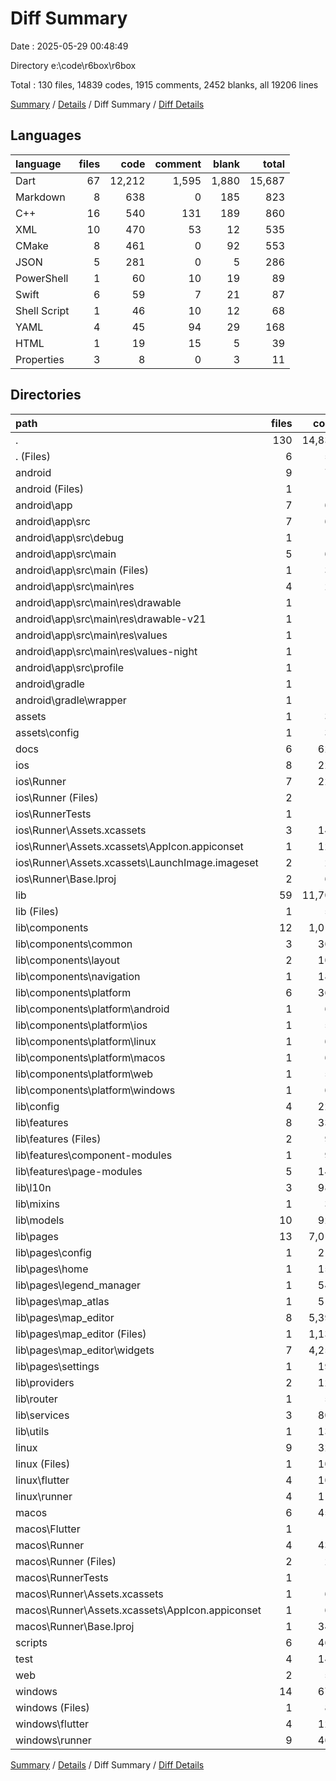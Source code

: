 # Diff Summary

Date : 2025-05-29 00:48:49

Directory e:\\code\\r6box\\r6box

Total : 130 files,  14839 codes, 1915 comments, 2452 blanks, all 19206 lines

[Summary](results.md) / [Details](details.md) / Diff Summary / [Diff Details](diff-details.md)

## Languages
| language | files | code | comment | blank | total |
| :--- | ---: | ---: | ---: | ---: | ---: |
| Dart | 67 | 12,212 | 1,595 | 1,880 | 15,687 |
| Markdown | 8 | 638 | 0 | 185 | 823 |
| C++ | 16 | 540 | 131 | 189 | 860 |
| XML | 10 | 470 | 53 | 12 | 535 |
| CMake | 8 | 461 | 0 | 92 | 553 |
| JSON | 5 | 281 | 0 | 5 | 286 |
| PowerShell | 1 | 60 | 10 | 19 | 89 |
| Swift | 6 | 59 | 7 | 21 | 87 |
| Shell Script | 1 | 46 | 10 | 12 | 68 |
| YAML | 4 | 45 | 94 | 29 | 168 |
| HTML | 1 | 19 | 15 | 5 | 39 |
| Properties | 3 | 8 | 0 | 3 | 11 |

## Directories
| path | files | code | comment | blank | total |
| :--- | ---: | ---: | ---: | ---: | ---: |
| . | 130 | 14,839 | 1,915 | 2,452 | 19,206 |
| . (Files) | 6 | 55 | 94 | 37 | 186 |
| android | 9 | 74 | 51 | 11 | 136 |
| android (Files) | 1 | 3 | 0 | 1 | 4 |
| android\\app | 7 | 66 | 51 | 9 | 126 |
| android\\app\\src | 7 | 66 | 51 | 9 | 126 |
| android\\app\\src\\debug | 1 | 3 | 4 | 1 | 8 |
| android\\app\\src\\main | 5 | 60 | 43 | 7 | 110 |
| android\\app\\src\\main (Files) | 1 | 34 | 11 | 1 | 46 |
| android\\app\\src\\main\\res | 4 | 26 | 32 | 6 | 64 |
| android\\app\\src\\main\\res\\drawable | 1 | 4 | 7 | 2 | 13 |
| android\\app\\src\\main\\res\\drawable-v21 | 1 | 4 | 7 | 2 | 13 |
| android\\app\\src\\main\\res\\values | 1 | 9 | 9 | 1 | 19 |
| android\\app\\src\\main\\res\\values-night | 1 | 9 | 9 | 1 | 19 |
| android\\app\\src\\profile | 1 | 3 | 4 | 1 | 8 |
| android\\gradle | 1 | 5 | 0 | 1 | 6 |
| android\\gradle\\wrapper | 1 | 5 | 0 | 1 | 6 |
| assets | 1 | 33 | 0 | 1 | 34 |
| assets\\config | 1 | 33 | 0 | 1 | 34 |
| docs | 6 | 625 | 0 | 176 | 801 |
| ios | 8 | 229 | 4 | 13 | 246 |
| ios\\Runner | 7 | 222 | 2 | 9 | 233 |
| ios\\Runner (Files) | 2 | 13 | 0 | 3 | 16 |
| ios\\RunnerTests | 1 | 7 | 2 | 4 | 13 |
| ios\\Runner\\Assets.xcassets | 3 | 148 | 0 | 4 | 152 |
| ios\\Runner\\Assets.xcassets\\AppIcon.appiconset | 1 | 122 | 0 | 1 | 123 |
| ios\\Runner\\Assets.xcassets\\LaunchImage.imageset | 2 | 26 | 0 | 3 | 29 |
| ios\\Runner\\Base.lproj | 2 | 61 | 2 | 2 | 65 |
| lib | 59 | 11,708 | 1,543 | 1,774 | 15,025 |
| lib (Files) | 1 | 52 | 5 | 9 | 66 |
| lib\\components | 12 | 1,013 | 42 | 105 | 1,160 |
| lib\\components\\common | 3 | 366 | 20 | 41 | 427 |
| lib\\components\\layout | 2 | 100 | 17 | 20 | 137 |
| lib\\components\\navigation | 1 | 187 | 5 | 16 | 208 |
| lib\\components\\platform | 6 | 360 | 0 | 28 | 388 |
| lib\\components\\platform\\android | 1 | 61 | 0 | 5 | 66 |
| lib\\components\\platform\\ios | 1 | 58 | 0 | 5 | 63 |
| lib\\components\\platform\\linux | 1 | 61 | 0 | 5 | 66 |
| lib\\components\\platform\\macos | 1 | 61 | 0 | 4 | 65 |
| lib\\components\\platform\\web | 1 | 58 | 0 | 5 | 63 |
| lib\\components\\platform\\windows | 1 | 61 | 0 | 4 | 65 |
| lib\\config | 4 | 229 | 31 | 57 | 317 |
| lib\\features | 8 | 338 | 44 | 86 | 468 |
| lib\\features (Files) | 2 | 98 | 19 | 24 | 141 |
| lib\\features\\component-modules | 1 | 91 | 4 | 11 | 106 |
| lib\\features\\page-modules | 5 | 149 | 21 | 51 | 221 |
| lib\\l10n | 3 | 985 | 722 | 511 | 2,218 |
| lib\\mixins | 1 | 38 | 8 | 11 | 57 |
| lib\\models | 10 | 924 | 67 | 125 | 1,116 |
| lib\\pages | 13 | 7,011 | 488 | 681 | 8,180 |
| lib\\pages\\config | 1 | 210 | 3 | 21 | 234 |
| lib\\pages\\home | 1 | 159 | 5 | 15 | 179 |
| lib\\pages\\legend_manager | 1 | 543 | 13 | 36 | 592 |
| lib\\pages\\map_atlas | 1 | 512 | 10 | 34 | 556 |
| lib\\pages\\map_editor | 8 | 5,396 | 456 | 566 | 6,418 |
| lib\\pages\\map_editor (Files) | 1 | 1,139 | 78 | 119 | 1,336 |
| lib\\pages\\map_editor\\widgets | 7 | 4,257 | 378 | 447 | 5,082 |
| lib\\pages\\settings | 1 | 191 | 1 | 9 | 201 |
| lib\\providers | 2 | 122 | 11 | 22 | 155 |
| lib\\router | 1 | 58 | 4 | 5 | 67 |
| lib\\services | 3 | 807 | 106 | 144 | 1,057 |
| lib\\utils | 1 | 131 | 15 | 18 | 164 |
| linux | 9 | 325 | 37 | 92 | 454 |
| linux (Files) | 1 | 104 | 0 | 25 | 129 |
| linux\\flutter | 4 | 105 | 9 | 27 | 141 |
| linux\\runner | 4 | 116 | 28 | 40 | 184 |
| macos | 6 | 451 | 5 | 17 | 473 |
| macos\\Flutter | 1 | 10 | 3 | 4 | 17 |
| macos\\Runner | 4 | 434 | 0 | 9 | 443 |
| macos\\Runner (Files) | 2 | 23 | 0 | 7 | 30 |
| macos\\RunnerTests | 1 | 7 | 2 | 4 | 13 |
| macos\\Runner\\Assets.xcassets | 1 | 68 | 0 | 1 | 69 |
| macos\\Runner\\Assets.xcassets\\AppIcon.appiconset | 1 | 68 | 0 | 1 | 69 |
| macos\\Runner\\Base.lproj | 1 | 343 | 0 | 1 | 344 |
| scripts | 6 | 468 | 56 | 105 | 629 |
| test | 4 | 142 | 16 | 32 | 190 |
| web | 2 | 54 | 15 | 6 | 75 |
| windows | 14 | 675 | 94 | 188 | 957 |
| windows (Files) | 1 | 89 | 0 | 20 | 109 |
| windows\\flutter | 4 | 124 | 9 | 29 | 162 |
| windows\\runner | 9 | 462 | 85 | 139 | 686 |

[Summary](results.md) / [Details](details.md) / Diff Summary / [Diff Details](diff-details.md)